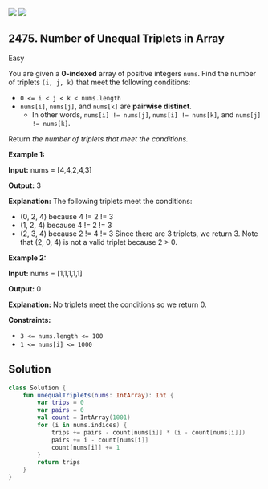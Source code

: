 [![](https://img.shields.io/github/stars/javadev/LeetCode-in-Kotlin?label=Stars&style=flat-square)](https://github.com/javadev/LeetCode-in-Kotlin)
[![](https://img.shields.io/github/forks/javadev/LeetCode-in-Kotlin?label=Fork%20me%20on%20GitHub%20&style=flat-square)](https://github.com/javadev/LeetCode-in-Kotlin/fork)

## 2475\. Number of Unequal Triplets in Array

Easy

You are given a **0-indexed** array of positive integers `nums`. Find the number of triplets `(i, j, k)` that meet the following conditions:

*   `0 <= i < j < k < nums.length`
*   `nums[i]`, `nums[j]`, and `nums[k]` are **pairwise distinct**.
    *   In other words, `nums[i] != nums[j]`, `nums[i] != nums[k]`, and `nums[j] != nums[k]`.

Return _the number of triplets that meet the conditions._

**Example 1:**

**Input:** nums = [4,4,2,4,3]

**Output:** 3

**Explanation:** The following triplets meet the conditions: 

- (0, 2, 4) because 4 != 2 != 3
- (1, 2, 4) because 4 != 2 != 3
- (2, 3, 4) because 2 != 4 != 3
Since there are 3 triplets, we return 3. 
Note that (2, 0, 4) is not a valid triplet because 2 > 0.

**Example 2:**

**Input:** nums = [1,1,1,1,1]

**Output:** 0

**Explanation:** No triplets meet the conditions so we return 0.

**Constraints:**

*   `3 <= nums.length <= 100`
*   `1 <= nums[i] <= 1000`

## Solution

```kotlin
class Solution {
    fun unequalTriplets(nums: IntArray): Int {
        var trips = 0
        var pairs = 0
        val count = IntArray(1001)
        for (i in nums.indices) {
            trips += pairs - count[nums[i]] * (i - count[nums[i]])
            pairs += i - count[nums[i]]
            count[nums[i]] += 1
        }
        return trips
    }
}
```